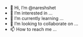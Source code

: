 - 👋 Hi, I’m @nareshshet
- 👀 I’m interested in ...
- 🌱 I’m currently learning ...
- 💞️ I’m looking to collaborate on ...
- 📫 How to reach me ...

<!---
nareshshet/nareshshet is a ✨ special ✨ repository because its `README.md` (this file) appears on your GitHub profile.
You can click the Preview link to take a look at your changes.
--->

